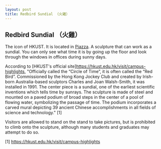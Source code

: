 ```yaml
---
layout: post
title: Redbird Sundial （火雞）
---
```


## Redbird Sundial （火雞）

The icon of HKUST. It is located in [Piazza](). A sculpture that can work as a sundial. You can only see what time it is by going up the floor and look through the windows in offices during sunny days.

According to [HKUST's official site]<https://hkust.edu.hk/visit/campus-highlights>, "Officially called the “Circle of Time”, it is often called the “Red Bird”. Commissioned by the Hong Kong Jockey Club and created by Irish-born Australia-based sculptors Charles and Joan Walsh-Smith, it was installed in 1991. The center piece is a sundial, one of the earliest scientific inventions which tells time by sunrays. The sculpture is made of steel and mounted on a paved podium of broad steps in the center of a pool of flowing water, symbolizing the passage of time. The podium incorporates a carved mural depicting 39 ancient Chinese accomplishments in all fields of science and technology." [1]

Visitors are allowed to stand on the stand to take pictures, but is prohibited to climb onto the sculpture, although many students and graduates may attempt to do so.

[1] <https://hkust.edu.hk/visit/campus-highlights>
